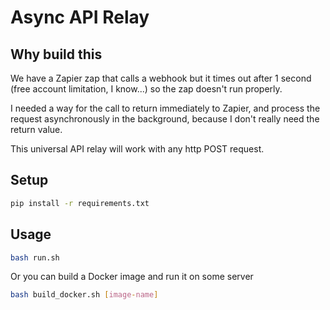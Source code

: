 # Async API Relay

## Why build this

We have a Zapier zap that calls a webhook but it times out after 1 second (free account limitation, I know...) so the zap doesn't run properly.

I needed a way for the call to return immediately to Zapier, and process the request asynchronously in the background, because I don't really need the return value.

This universal API relay will work with any http POST request.

## Setup

```bash
pip install -r requirements.txt
```

## Usage

```bash
bash run.sh
```

Or you can build a Docker image and run it on some server

```bash
bash build_docker.sh [image-name]
```
